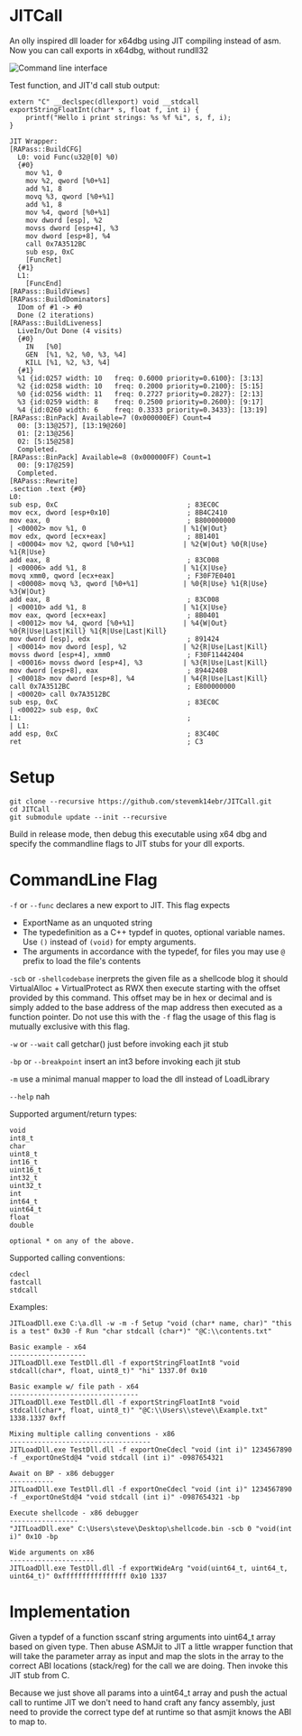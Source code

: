 # JITCall
An olly inspired dll loader for x64dbg using JIT compiling instead of asm. Now you can call exports in x64dbg, without rundll32

![Command line interface](https://i.imgur.com/8GsXvVq.png)

Test function, and JIT'd call stub output:
```
extern "C" __declspec(dllexport) void __stdcall exportStringFloatInt(char* s, float f, int i) {
    printf("Hello i print strings: %s %f %i", s, f, i);
}
```

```
JIT Wrapper:
[RAPass::BuildCFG]
  L0: void Func(u32@[0] %0)
  {#0}
    mov %1, 0
    mov %2, qword [%0+%1]
    add %1, 8
    movq %3, qword [%0+%1]
    add %1, 8
    mov %4, qword [%0+%1]
    mov dword [esp], %2
    movss dword [esp+4], %3
    mov dword [esp+8], %4
    call 0x7A3512BC
    sub esp, 0xC
    [FuncRet]
  {#1}
  L1:
    [FuncEnd]
[RAPass::BuildViews]
[RAPass::BuildDominators]
  IDom of #1 -> #0
  Done (2 iterations)
[RAPass::BuildLiveness]
  LiveIn/Out Done (4 visits)
  {#0}
    IN   [%0]
    GEN  [%1, %2, %0, %3, %4]
    KILL [%1, %2, %3, %4]
  {#1}
  %1 {id:0257 width: 10   freq: 0.6000 priority=0.6100}: [3:13]
  %2 {id:0258 width: 10   freq: 0.2000 priority=0.2100}: [5:15]
  %0 {id:0256 width: 11   freq: 0.2727 priority=0.2827}: [2:13]
  %3 {id:0259 width: 8    freq: 0.2500 priority=0.2600}: [9:17]
  %4 {id:0260 width: 6    freq: 0.3333 priority=0.3433}: [13:19]
[RAPass::BinPack] Available=7 (0x000000EF) Count=4
  00: [3:13@257], [13:19@260]
  01: [2:13@256]
  02: [5:15@258]
  Completed.
[RAPass::BinPack] Available=8 (0x000000FF) Count=1
  00: [9:17@259]
  Completed.
[RAPass::Rewrite]
.section .text {#0}
L0:
sub esp, 0xC                                ; 83EC0C
mov ecx, dword [esp+0x10]                   ; 8B4C2410
mov eax, 0                                  ; B800000000              | <00002> mov %1, 0                        | %1{W|Out}
mov edx, qword [ecx+eax]                    ; 8B1401                  | <00004> mov %2, qword [%0+%1]            | %2{W|Out} %0{R|Use} %1{R|Use}
add eax, 8                                  ; 83C008                  | <00006> add %1, 8                        | %1{X|Use}
movq xmm0, qword [ecx+eax]                  ; F30F7E0401              | <00008> movq %3, qword [%0+%1]           | %0{R|Use} %1{R|Use} %3{W|Out}
add eax, 8                                  ; 83C008                  | <00010> add %1, 8                        | %1{X|Use}
mov eax, qword [ecx+eax]                    ; 8B0401                  | <00012> mov %4, qword [%0+%1]            | %4{W|Out} %0{R|Use|Last|Kill} %1{R|Use|Last|Kill}
mov dword [esp], edx                        ; 891424                  | <00014> mov dword [esp], %2              | %2{R|Use|Last|Kill}
movss dword [esp+4], xmm0                   ; F30F11442404            | <00016> movss dword [esp+4], %3          | %3{R|Use|Last|Kill}
mov dword [esp+8], eax                      ; 89442408                | <00018> mov dword [esp+8], %4            | %4{R|Use|Last|Kill}
call 0x7A3512BC                             ; E800000000              | <00020> call 0x7A3512BC
sub esp, 0xC                                ; 83EC0C                  | <00022> sub esp, 0xC
L1:                                         ;                         | L1:
add esp, 0xC                                ; 83C40C
ret                                         ; C3
```

# Setup

```
git clone --recursive https://github.com/stevemk14ebr/JITCall.git
cd JITCall
git submodule update --init --recursive
```

Build in release mode, then debug this executable using x64 dbg and specify the commandline flags to JIT stubs for your dll exports.

# CommandLine Flag

```-f``` or ```--func``` declares a new export to JIT. This flag expects
   * ExportName as an unquoted string
   * The typedefinition as a C++ typdef in quotes, optional variable names. Use ```()``` instead of ```(void)``` for empty arguments.
   * The arguments in accordance with the typedef, for files you may use ```@``` prefix to load the file's contents
   
```-scb``` or ```-shellcodebase``` inerprets the given file as a shellcode blog it should VirtualAlloc + VirtualProtect as RWX then execute starting with the offset provided by this command. This offset may be in hex or decimal and is simply added to the base address of the map address then executed as a function pointer. Do not use this with the ```-f``` flag the usage of this flag is mutually exclusive with this flag.
   
```-w``` or ```--wait``` call getchar() just before invoking each jit stub

```-bp``` or ```--breakpoint``` insert an int3 before invoking each jit stub

```-m``` use a minimal manual mapper to load the dll instead of LoadLibrary

```--help``` nah

Supported argument/return types:
```
void
int8_t
char
uint8_t
int16_t
uint16_t
int32_t
uint32_t
int
int64_t
uint64_t
float
double

optional * on any of the above.
```

Supported calling conventions:
```
cdecl
fastcall
stdcall
```

Examples:
```
JITLoadDll.exe C:\a.dll -w -m -f Setup "void (char* name, char)" "this is a test" 0x30 -f Run "char stdcall (char*)" "@C:\\contents.txt"

Basic example - x64
-------------------
JITLoadDll.exe TestDll.dll -f exportStringFloatInt8 "void stdcall(char*, float, uint8_t)" "hi" 1337.0f 0x10

Basic example w/ file path - x64
--------------------------------
JITLoadDll.exe TestDll.dll -f exportStringFloatInt8 "void stdcall(char*, float, uint8_t)" "@C:\\Users\\steve\\Example.txt" 1338.1337 0xff

Mixing multiple calling conventions - x86
-----------------------------------
JITLoadDll.exe TestDll.dll -f exportOneCdecl "void (int i)" 1234567890 -f _exportOneStd@4 "void stdcall (int i)" -0987654321

Await on BP - x86 debugger
-----------
JITLoadDll.exe TestDll.dll -f exportOneCdecl "void (int i)" 1234567890 -f _exportOneStd@4 "void stdcall (int i)" -0987654321 -bp

Execute shellcode - x86 debugger
-----------------
"JITLoadDll.exe" C:\Users\steve\Desktop\shellcode.bin -scb 0 "void(int i)" 0x10 -bp

Wide arguments on x86
---------------------
JITLoadDll.exe TestDll.dll -f exportWideArg "void(uint64_t, uint64_t, uint64_t)" 0xffffffffffffffff 0x10 1337
```

# Implementation
Given a typdef of a function sscanf string arguments into uint64_t array based on given type. Then abuse ASMJit to JIT a little wrapper function that will take the parameter array as input and map the slots in the array to the correct ABI locations (stack/reg) for the call we are doing. Then invoke this JIT stub from C.

Because we just shove all params into a uint64_t array and push the actual call to runtime JIT we don't need to hand craft any fancy assembly, just need to provide the correct type def at runtime so that asmjit knows the ABI to map to. 
